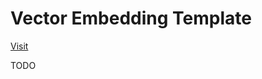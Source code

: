 # Vector Embedding Template

[Visit](https://vector-embedding-template.templates.workers.dev)

TODO
